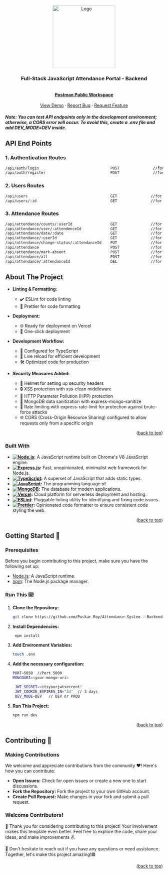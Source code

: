 <a name="readme-top"></a>

<br />
<div align="center">
  <a href="https://github.com/Puskar-Roy/Attendance-System---Backend">
    <img src="https://attendancee.vercel.app/logo1.png" alt="Logo" width="200" height="200">
  </a>


  

  <h3 align="center">Full-Stack JavaScript Attendance Portal - Backend</h3>

  <p align="center">
    <br />
    <a href="https://www.postman.com/warped-resonance-359125/workspace/attendance-system"><strong>Postman Public Workspace</strong></a>
    <br />
    <br />
    <a href="https://timekeeper-api.vercel.app">View Demo</a>
    ·
    <a href="https://github.com/Puskar-Roy/Attendance-System---Backend/issues">Report Bug</a>
    ·
    <a href="https://github.com/Puskar-Roy/Attendance-System---Backend/issues">Request Feature</a>
  </p>
</div>



##### Note: *You can test API endpoints only in the development environment; otherwise, a CORS error will occur. To avoid this, create a .env file and add DEV_MODE=DEV inside.*

## API End Points

### 1. Authentication Routes
```bash
/api/auth/login                                POST               //for login
/api/auth/register                             POST               //for register
```

### 2. Users Routes

```bash
/api/users                                     GET               //for all users
/api/users/:id                                 GET               //for a single user
```

### 3. Attendance Routes

```bash
/api/attendance/counts/:userId                 GET               //for the number of attendance
/api/attendance/user/:attendenceId             GET               //for a single attendance
/api/attendance/date/:date                     GET               //for all the attendances of a date
/api/attendance/:userId                        GET               //for all the attendances of a user
/api/attendance/change-status/:attendanceId    PUT               //for change the status of an attendance
/api/attendance                                POST              //for create an attendance
/api/attendance/mark-absent                    POST              //for marking the absent users
/api/attendance/all                            POST              //for create all attendance
/api/attendance/:attendanceId                  DEL               //for delete an attendance
```











## About The Project


- **Linting & Formatting:**
  - ✔️ ESLint for code linting
  - 🎨 Prettier for code formatting

- **Deployment:**
  - 🌐 Ready for deployment on Vercel
  - 🚀 One-click deployment

- **Development Workflow:**
  - 🔧 Configured for TypeScript
  - 🔄 Live reload for efficient development
  - 🛠 Optimized code for production

- **Security Measures Added:**
  - 🔐 Helmet for setting up security headers
  - 🔒 XSS protection with xss-clean middleware
  - 🚧 HTTP Parameter Pollution (HPP) protection
  - 🧼 MongoDB data sanitization with express-mongo-sanitize
  - 🚦 Rate limiting with express-rate-limit for protection against brute-force attacks
  - 🌐 CORS (Cross-Origin Resource Sharing) configured to allow requests only from a specific origin  


<p align="right">(<a href="#readme-top">back to top</a>)</p>

### Built With



- **[![Node.js](https://img.shields.io/badge/Node.js-43853D?style=for-the-badge&logo=node.js&logoColor=white)](https://nodejs.org/):** A JavaScript runtime built on Chrome's V8 JavaScript engine.
- **[![Express.js](https://img.shields.io/badge/Express.js-404D59?style=for-the-badge)](https://expressjs.com/):** Fast, unopinionated, minimalist web framework for Node.js.
- **[![TypeScript](https://shields.io/badge/TypeScript-3178C6?logo=TypeScript&logoColor=FFF&style=flat-square)](https://www.typescriptlang.org/):** A superset of JavaScript that adds static types.
- **[![JavaScript](https://img.shields.io/badge/JavaScript-323330?style=for-the-badge&logo=javascript&logoColor=F7DF1E)](https://developer.mozilla.org/en-US/docs/Web/JavaScript):** The programming language of 
- **[![MongoDB](https://img.shields.io/badge/MongoDB-4EA94B?style=for-the-badge&logo=mongodb&logoColor=white)](https://www.mongodb.com/):** The database for modern applications.
- **[![Vercel](https://img.shields.io/badge/Vercel-000000?style=for-the-badge&logo=vercel&logoColor=white)](https://vercel.com/):** Cloud platform for serverless deployment and hosting.
- **[![ESLint](https://img.shields.io/badge/ESLint-4B32C3?style=for-the-badge&logo=eslint&logoColor=white)](https://eslint.org/):** Pluggable linting utility for identifying and fixing code issues.
- **[![Prettier](https://img.shields.io/badge/Prettier-F7B93E?style=for-the-badge&logo=prettier&logoColor=white)](https://prettier.io/):** Opinionated code formatter to ensure consistent code styling the web.



<p align="right">(<a href="#readme-top">back to top</a>)</p>


## Getting Started 🚀

### Prerequisites
Before you begin contributing to this project, make sure you have the following set up:

- [Node.js](https://nodejs.org/): A JavaScript runtime.
- [npm](https://www.npmjs.com/): The Node.js package manager.

### Run This ⌨️

1. **Clone the Repository:**
   ```bash
   git clone https://github.com/Puskar-Roy/Attendance-System---Backend
   ```
2. **Install Dependencies:**
   ```bash
    npm install
   ```
3. **Add Environment Variables:**
   ```bash
   touch .env
   ```
4. **Add the necessary configuration:**
   ```bash
   PORT=5050  //Port 5000 
   MONGOURI=<your-mongo-uri>

    JWT_SECRET=<itsyourjwtsecrent?
    JWT_COOKIE_EXPIRES_IN="3d"  // 3 days
    DEV_MODE=DEV   // DEV or PROD
   ```
5. **Run This Project:**
   ```bash
   npm run dev
   ```

   <p align="right">(<a href="#readme-top">back to top</a>)</p>
## Contributing 🌟   
### Making Contributions

We welcome and appreciate contributions from the community ❤️! Here's how you can contribute:

- **Open Issues:** Check for open issues or create a new one to start discussions.
- **Fork the Repository:** Fork the project to your own GitHub account.
- **Create Pull Request:** Make changes in your fork and submit a pull request.

### Welcome Contributors!

🚀 Thank you for considering contributing to this project! Your involvement makes this template even better. Feel free to explore the code, share your ideas, and make improvements ✌️.

🌟 Don't hesitate to reach out if you have any questions or need assistance. Together, let's make this project amazing!🟩

<p align="right">(<a href="#readme-top">back to top</a>)</p>






